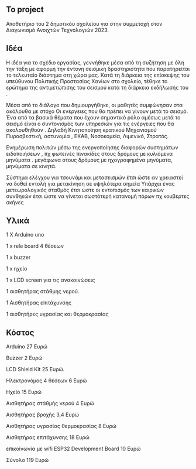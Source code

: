 To project
---
Αποθετήριο του 2 δημοτικόυ σχολείου για στην συμμετοχή στον Διαγωνισμό Ανοιχτών Τεχνολογιών 2023.

Ιδέα
---
Η ιδέα για το σχέδιο εργασίας, γεννήθηκε μέσα από τη συζήτηση με όλη την τάξη με αφορμή την έντονη σεισμική δραστηριότητα που παρατηρείται το τελευταίο διάστημα στη χώρα μας. Κατά τη διάρκεια της επίσκεψης του υπεύθυνου Πολιτικής Προστασίας Χανίων στο σχολείο, τέθηκε το ερώτημα της αντιμετώπισης του σεισμού κατά τη διάρκεια εκδήλωσής του .

Μέσα από το διάλογο που δημιουργήθηκε, οι μαθητές συμφώνησαν στα ακόλουθα με στόχο Οι ενέργειες που θα πρέπει να γίνουν μετά το σεισμό. Ένα από τα βασικά θέματα που έχουν σημαντικό ρόλο αμέσως μετά το σεισμό είναι ο συντονισμός των υπηρεσιών για τις ενέργειες που θα ακολουθηθούν . Δηλαδή Κινητοποίηση κρατικού Μηχανισμού Πυροσβεστική, αστυνομία , ΕΚΑΒ, Νοσοκομεία, Λιμενικό, Στρατός.

Ενημέρωση πολιτών μέσω της ενεργοποίησης διαφορών συστημάτων ειδοποιήσεων , πχ φωτεινές πινακίδες στους δρόμους με κυλιόμενα μηνύματα . μεγάφωνα στους δρόμους με ηχογραφημένα μηνύματα, μηνύματα σε κινητά.

Σύστημα ελέγχου για τσουνάμι και μετασεισμών έτσι ώστε αν χρειαστεί να δοθεί εντολή για μετακίνηση σε υψηλότερα σημεία Υπάρχει ένας μετεωρολογικός σταθμός έτσι ώστε οι εντοπισμός των καιρικών συνθηκών έτσι ώστε να γίνεται σωστότερή κατανομή πόρων πχ κουβέρτες σκήνες

Υλικά
--
1 X Arduino uno

1 x rele board 4 θέσεων

1 x buzzer

1 x ηχείο

1 x LCD screen για τις ανακοινώσεις

1 αισθητήρας στάθμης νερού.

1 Αισθητήρας επιτάχυνσης

1 αισθητήρες υγρασίας και θερμοκρασίας

Κόστος
--
Arduino 27 Ευρώ

Buzzer 2 Ευρώ

LCD Shield Kit 25 Ευρώ.

Ηλεκτρονόμος 4 θέσεων 6 Ευρώ

Ηχείο 15 Ευρώ

Αισθητήρας στάθμής νερού 4 Ευρώ

Αισθητήρας βροχής 3,4 Ευρώ

Αισθητήρας υγρασίας θερμοκρασίας 8 Ευρώ

Αισθητήρας επιτάχυνσης 18 Ευρώ

επικoiνωνία με wifi ESP32 Development Board  10 Ευρώ

Σύνολο 119 Ευρώ

